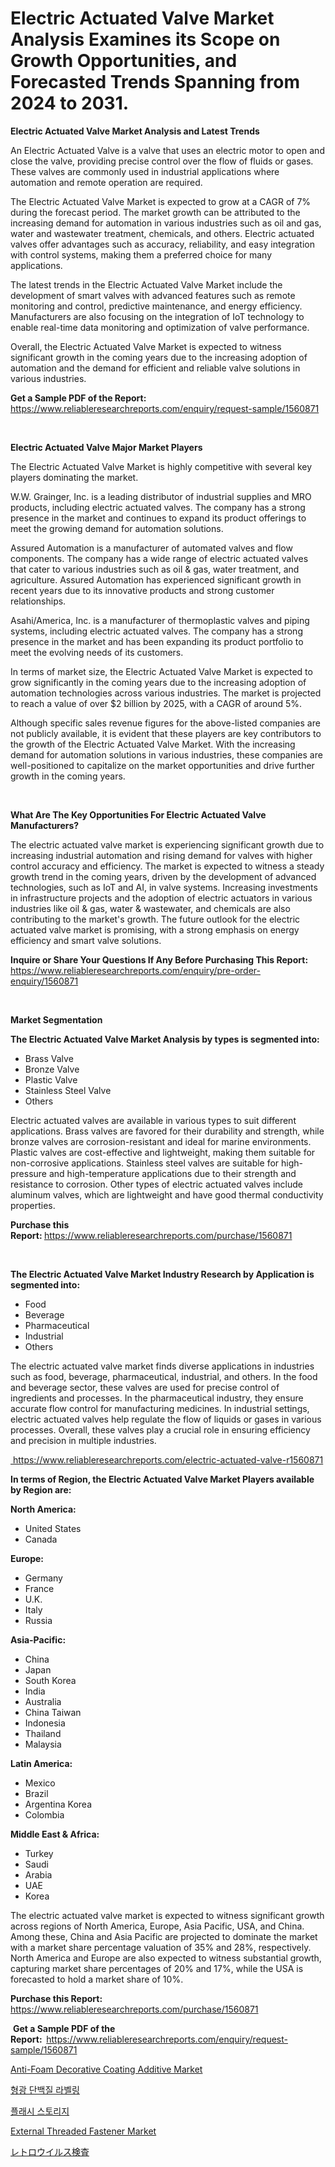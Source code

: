 <p><h1>Electric Actuated Valve Market Analysis Examines its Scope on Growth Opportunities, and Forecasted Trends Spanning from 2024 to 2031.</h1></p><p><strong>Electric Actuated Valve Market Analysis and Latest Trends</strong></p>
<p><p>An Electric Actuated Valve is a valve that uses an electric motor to open and close the valve, providing precise control over the flow of fluids or gases. These valves are commonly used in industrial applications where automation and remote operation are required.</p><p>The Electric Actuated Valve Market is expected to grow at a CAGR of 7% during the forecast period. The market growth can be attributed to the increasing demand for automation in various industries such as oil and gas, water and wastewater treatment, chemicals, and others. Electric actuated valves offer advantages such as accuracy, reliability, and easy integration with control systems, making them a preferred choice for many applications.</p><p>The latest trends in the Electric Actuated Valve Market include the development of smart valves with advanced features such as remote monitoring and control, predictive maintenance, and energy efficiency. Manufacturers are also focusing on the integration of IoT technology to enable real-time data monitoring and optimization of valve performance.</p><p>Overall, the Electric Actuated Valve Market is expected to witness significant growth in the coming years due to the increasing adoption of automation and the demand for efficient and reliable valve solutions in various industries.</p></p>
<p><strong>Get a Sample PDF of the Report:&nbsp;</strong> <a href="https://www.reliableresearchreports.com/enquiry/request-sample/1560871">https://www.reliableresearchreports.com/enquiry/request-sample/1560871</a></p>
<p>&nbsp;</p>
<p><strong>Electric Actuated Valve Major Market Players</strong></p>
<p><p>The Electric Actuated Valve Market is highly competitive with several key players dominating the market. </p><p>W.W. Grainger, Inc. is a leading distributor of industrial supplies and MRO products, including electric actuated valves. The company has a strong presence in the market and continues to expand its product offerings to meet the growing demand for automation solutions.</p><p>Assured Automation is a manufacturer of automated valves and flow components. The company has a wide range of electric actuated valves that cater to various industries such as oil & gas, water treatment, and agriculture. Assured Automation has experienced significant growth in recent years due to its innovative products and strong customer relationships.</p><p>Asahi/America, Inc. is a manufacturer of thermoplastic valves and piping systems, including electric actuated valves. The company has a strong presence in the market and has been expanding its product portfolio to meet the evolving needs of its customers.</p><p>In terms of market size, the Electric Actuated Valve Market is expected to grow significantly in the coming years due to the increasing adoption of automation technologies across various industries. The market is projected to reach a value of over $2 billion by 2025, with a CAGR of around 5%.</p><p>Although specific sales revenue figures for the above-listed companies are not publicly available, it is evident that these players are key contributors to the growth of the Electric Actuated Valve Market. With the increasing demand for automation solutions in various industries, these companies are well-positioned to capitalize on the market opportunities and drive further growth in the coming years.</p></p>
<p>&nbsp;</p>
<p><strong>What Are The Key Opportunities For Electric Actuated Valve Manufacturers?</strong></p>
<p><p>The electric actuated valve market is experiencing significant growth due to increasing industrial automation and rising demand for valves with higher control accuracy and efficiency. The market is expected to witness a steady growth trend in the coming years, driven by the development of advanced technologies, such as IoT and AI, in valve systems. Increasing investments in infrastructure projects and the adoption of electric actuators in various industries like oil & gas, water & wastewater, and chemicals are also contributing to the market's growth. The future outlook for the electric actuated valve market is promising, with a strong emphasis on energy efficiency and smart valve solutions.</p></p>
<p><strong>Inquire or Share Your Questions If Any Before Purchasing This Report:</strong> <a href="https://www.reliableresearchreports.com/enquiry/pre-order-enquiry/1560871">https://www.reliableresearchreports.com/enquiry/pre-order-enquiry/1560871</a></p>
<p>&nbsp;</p>
<p><strong>Market Segmentation</strong></p>
<p><strong>The Electric Actuated Valve Market Analysis by types is segmented into:</strong></p>
<p><ul><li>Brass Valve</li><li>Bronze Valve</li><li>Plastic Valve</li><li>Stainless Steel Valve</li><li>Others</li></ul></p>
<p><p>Electric actuated valves are available in various types to suit different applications. Brass valves are favored for their durability and strength, while bronze valves are corrosion-resistant and ideal for marine environments. Plastic valves are cost-effective and lightweight, making them suitable for non-corrosive applications. Stainless steel valves are suitable for high-pressure and high-temperature applications due to their strength and resistance to corrosion. Other types of electric actuated valves include aluminum valves, which are lightweight and have good thermal conductivity properties.</p></p>
<p><strong>Purchase this Report:&nbsp;</strong><a href="https://www.reliableresearchreports.com/purchase/1560871">https://www.reliableresearchreports.com/purchase/1560871</a></p>
<p>&nbsp;</p>
<p><strong>The Electric Actuated Valve Market Industry Research by Application is segmented into:</strong></p>
<p><ul><li>Food</li><li>Beverage</li><li>Pharmaceutical</li><li>Industrial</li><li>Others</li></ul></p>
<p><p>The electric actuated valve market finds diverse applications in industries such as food, beverage, pharmaceutical, industrial, and others. In the food and beverage sector, these valves are used for precise control of ingredients and processes. In the pharmaceutical industry, they ensure accurate flow control for manufacturing medicines. In industrial settings, electric actuated valves help regulate the flow of liquids or gases in various processes. Overall, these valves play a crucial role in ensuring efficiency and precision in multiple industries.</p></p>
<p><a href="https://www.reliableresearchreports.com/electric-actuated-valve-r1560871">&nbsp;https://www.reliableresearchreports.com/electric-actuated-valve-r1560871</a></p>
<p><strong>In terms of Region, the Electric Actuated Valve Market Players available by Region are:</strong></p>
<p>
    <p> <strong> North America: </strong>
        <ul>
            <li>United States</li>
            <li>Canada</li>
        </ul>
        </p> 
    <p> <strong> Europe: </strong>
        <ul>
            <li>Germany</li>
            <li>France</li>
            <li>U.K.</li>
            <li>Italy</li>
            <li>Russia</li>
        </ul>
        </p> 
    <p> <strong> Asia-Pacific: </strong>
        <ul>
            <li>China</li>
            <li>Japan</li>
            <li>South Korea</li>
            <li>India</li>
            <li>Australia</li>
            <li>China Taiwan</li>
            <li>Indonesia</li>
            <li>Thailand</li>
            <li>Malaysia</li>
        </ul>
        </p> 
    <p> <strong> Latin America: </strong>
        <ul>
            <li>Mexico</li>
            <li>Brazil</li>
            <li>Argentina Korea</li>
            <li>Colombia</li>
        </ul>
        </p> 
    <p> <strong> Middle East & Africa: </strong>
        <ul>
            <li>Turkey</li>
            <li>Saudi</li>
            <li>Arabia</li>
            <li>UAE</li>
            <li>Korea</li>
        </ul>
    </p>
    </p>
<p><p>The electric actuated valve market is expected to witness significant growth across regions of North America, Europe, Asia Pacific, USA, and China. Among these, China and Asia Pacific are projected to dominate the market with a market share percentage valuation of 35% and 28%, respectively. North America and Europe are also expected to witness substantial growth, capturing market share percentages of 20% and 17%, while the USA is forecasted to hold a market share of 10%.</p></p>
<p><strong>Purchase this Report: </strong><a href="https://www.reliableresearchreports.com/purchase/1560871">https://www.reliableresearchreports.com/purchase/1560871</a></p>
<p>&nbsp;<strong>Get a Sample PDF of the Report:&nbsp;&nbsp;</strong><a href="https://www.reliableresearchreports.com/enquiry/request-sample/1560871">https://www.reliableresearchreports.com/enquiry/request-sample/1560871</a></p>
<p><strong></strong></p>
<p><p><a href="https://www.linkedin.com/pulse/anti-foam-decorative-coating-additive-market-centers-aspects-y3ple?trackingId=70LxVlrxXVa9GUNFTJMs2w%3D%3D">Anti-Foam Decorative Coating Additive Market</a></p><p><a href="https://github.com/RichardLueilwitz787/Market-Research-Report-List-1/blob/main/538409424925.md">형광 단백질 라벨링</a></p><p><a href="https://medium.com/@reinaurphy35/%ED%94%8C%EB%9E%98%EC%8B%9C-%EC%8A%A4%ED%86%A0%EB%A6%AC%EC%A7%80-%EC%8B%9C%EC%9E%A5-%EA%B7%9C%EB%AA%A8-%EC%8B%9C%EC%9E%A5-%EC%A0%84%EB%A7%9D-%EB%B0%8F-%EC%8B%9C%EC%9E%A5-%EC%98%88%EC%B8%A1-2024%EB%85%84%EB%B6%80%ED%84%B0-2031%EB%85%84%EA%B9%8C%EC%A7%80-15aa94255cf2">플래시 스토리지</a></p><p><a href="https://www.linkedin.com/pulse/external-threaded-fastener-market-comprehensive-report-its-hd6pc?trackingId=SdQyhXujiDRKtQ3o8hI1Tw%3D%3D">External Threaded Fastener Market</a></p><p><a href="https://medium.com/@ronaldowens626/%E3%83%AC%E3%83%88%E3%83%AD%E3%82%A6%E3%82%A4%E3%83%AB%E3%82%B9%E6%A4%9C%E6%9F%BB%E5%B8%82%E5%A0%B4-2031%E5%B9%B4%E3%81%BE%E3%81%A7%E3%81%AE%E6%88%90%E5%8A%9F%E3%81%99%E3%82%8B%E3%83%93%E3%82%B8%E3%83%8D%E3%82%B9%E6%88%A6%E7%95%A5%E3%81%AE%E9%8D%B5-84dfc546de4a">レトロウイルス検査</a></p></p>